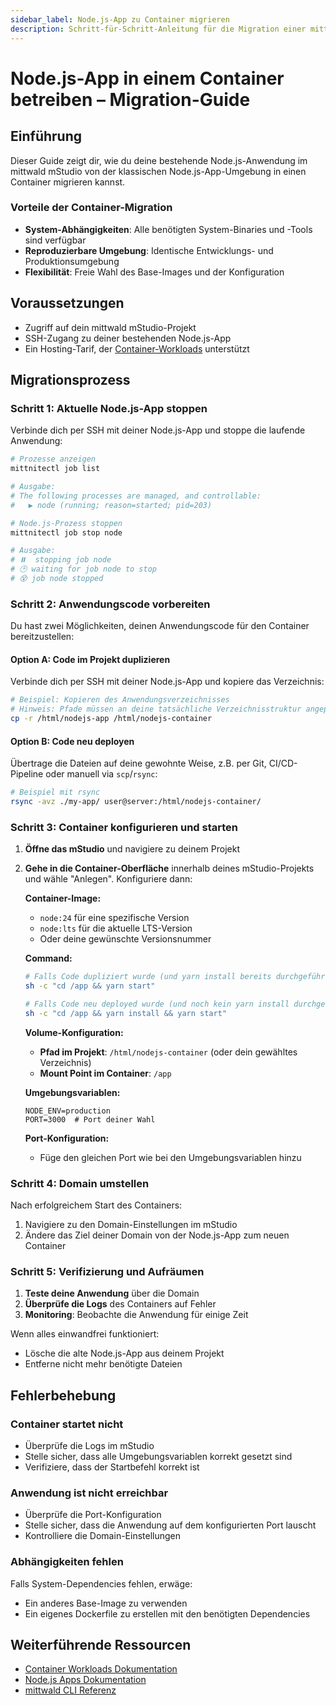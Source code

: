 ```yaml
---
sidebar_label: Node.js-App zu Container migrieren
description: Schritt-für-Schritt-Anleitung für die Migration einer mittwald mStudio Node.js-App zu einem Container
---
```


# Node.js-App in einem Container betreiben – Migration-Guide

## Einführung

Dieser Guide zeigt dir, wie du deine bestehende Node.js-Anwendung im mittwald mStudio von der klassischen Node.js-App-Umgebung in einen Container migrieren kannst.

### Vorteile der Container-Migration

- **System-Abhängigkeiten**: Alle benötigten System-Binaries und -Tools sind verfügbar
- **Reproduzierbare Umgebung**: Identische Entwicklungs- und Produktionsumgebung
- **Flexibilität**: Freie Wahl des Base-Images und der Konfiguration

## Voraussetzungen

- Zugriff auf dein mittwald mStudio-Projekt
- SSH-Zugang zu deiner bestehenden Node.js-App
- Ein Hosting-Tarif, der [Container-Workloads](/docs/v2/platform/workloads/containers) unterstützt

## Migrationsprozess

### Schritt 1: Aktuelle Node.js-App stoppen

Verbinde dich per SSH mit deiner Node.js-App und stoppe die laufende Anwendung:

```bash
# Prozesse anzeigen
mittnitectl job list

# Ausgabe:
# The following processes are managed, and controllable:
#   ▶︎ node (running; reason=started; pid=203)

# Node.js-Prozess stoppen
mittnitectl job stop node

# Ausgabe:
# ⏸️  stopping job node
# 🕑 waiting for job node to stop
# 😵 job node stopped
```

### Schritt 2: Anwendungscode vorbereiten

Du hast zwei Möglichkeiten, deinen Anwendungscode für den Container bereitzustellen:

#### Option A: Code im Projekt duplizieren

Verbinde dich per SSH mit deiner Node.js-App und kopiere das Verzeichnis:

```bash
# Beispiel: Kopieren des Anwendungsverzeichnisses
# Hinweis: Pfade müssen an deine tatsächliche Verzeichnisstruktur angepasst werden
cp -r /html/nodejs-app /html/nodejs-container
```

#### Option B: Code neu deployen

Übertrage die Dateien auf deine gewohnte Weise, z.B. per Git, CI/CD-Pipeline oder manuell via `scp`/`rsync`:

```bash
# Beispiel mit rsync
rsync -avz ./my-app/ user@server:/html/nodejs-container/
```

### Schritt 3: Container konfigurieren und starten

1. **Öffne das mStudio** und navigiere zu deinem Projekt

2. **Gehe in die Container-Oberfläche** innerhalb deines mStudio-Projekts und wähle "Anlegen". Konfiguriere dann:

   **Container-Image:**
   - `node:24` für eine spezifische Version
   - `node:lts` für die aktuelle LTS-Version
   - Oder deine gewünschte Versionsnummer

   **Command:**
   ```bash
   # Falls Code dupliziert wurde (und yarn install bereits durchgeführt wurde):
   sh -c "cd /app && yarn start"
   
   # Falls Code neu deployed wurde (und noch kein yarn install durchgeführt wurde):
   sh -c "cd /app && yarn install && yarn start"
   ```

   **Volume-Konfiguration:**
   - **Pfad im Projekt**: `/html/nodejs-container` (oder dein gewähltes Verzeichnis)
   - **Mount Point im Container**: `/app`

   **Umgebungsvariablen:**
   ```env
   NODE_ENV=production
   PORT=3000  # Port deiner Wahl
   ```

   **Port-Konfiguration:**
   - Füge den gleichen Port wie bei den Umgebungsvariablen hinzu

### Schritt 4: Domain umstellen

Nach erfolgreichem Start des Containers:

1. Navigiere zu den Domain-Einstellungen im mStudio
2. Ändere das Ziel deiner Domain von der Node.js-App zum neuen Container

### Schritt 5: Verifizierung und Aufräumen

1. **Teste deine Anwendung** über die Domain
2. **Überprüfe die Logs** des Containers auf Fehler
3. **Monitoring**: Beobachte die Anwendung für einige Zeit

Wenn alles einwandfrei funktioniert:
- Lösche die alte Node.js-App aus deinem Projekt
- Entferne nicht mehr benötigte Dateien

## Fehlerbehebung

### Container startet nicht

- Überprüfe die Logs im mStudio
- Stelle sicher, dass alle Umgebungsvariablen korrekt gesetzt sind
- Verifiziere, dass der Startbefehl korrekt ist

### Anwendung ist nicht erreichbar

- Überprüfe die Port-Konfiguration
- Stelle sicher, dass die Anwendung auf dem konfigurierten Port lauscht
- Kontrolliere die Domain-Einstellungen

### Abhängigkeiten fehlen

Falls System-Dependencies fehlen, erwäge:
- Ein anderes Base-Image zu verwenden
- Ein eigenes Dockerfile zu erstellen mit den benötigten Dependencies

## Weiterführende Ressourcen

- [Container Workloads Dokumentation](/docs/v2/platform/workloads/containers)
- [Node.js Apps Dokumentation](/docs/v2/platform/workloads/nodejs)
- [mittwald CLI Referenz](/docs/v2/cli/reference)
